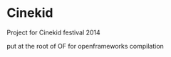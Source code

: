 Cinekid
=======

Project for Cinekid festival 2014 

put at the root of OF for openframeworks compilation